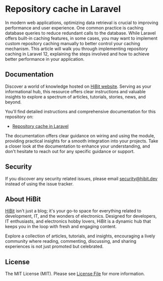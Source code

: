 # Repository cache in Laravel
In modern web applications, optimizing data retrieval is crucial to improving performance and user experience. One common practice is caching database queries to reduce redundant calls to the database. While Laravel offers built-in caching features, in some cases, you may want to implement custom repository caching manually to better control your caching mechanism. This article will walk you through implementing repository caching in Laravel 12, explaining the steps involved and how to achieve better performance in your application.  

## Documentation
Discover a world of knowledge hosted on [HiBit website](https://www.hibit.dev). Serving as your informational hub, this resource offers clear instructions and valuable insights to explore a spectrum of articles, tutorials, stories, news, and beyond.  

You'll find detailed instructions and comprehensive documentation for this repository on:
- [Repository cache in Laravel](https://www.hibit.dev/posts/241/repository-cache-in-laravel)

The documentation offers clear guidance on wiring and using the module, providing practical insights for a smooth integration into your projects. Take a closer look at the documentation to enhance your understanding, and don't hesitate to reach out for any specific guidance or support.

## Security
If you discover any security related issues, please email security@hibit.dev instead of using the issue tracker.

## About HiBit
[HiBit](https://www.hibit.dev) isn't just a blog; it's your go-to space for everything related to development, IT, and the wonders of electronics. Designed for developers, IT enthusiasts, and electronics hobby lovers, HiBit is a dynamic hub that keeps you in the loop with fresh and engaging content.  

Explore a collection of articles, tutorials, and insights, encouraging a lively community where reading, commenting, discussing, and sharing experiences is not just promoted but celebrated.

## License
The MIT License (MIT). Please see [License File](LICENSE) for more information.
